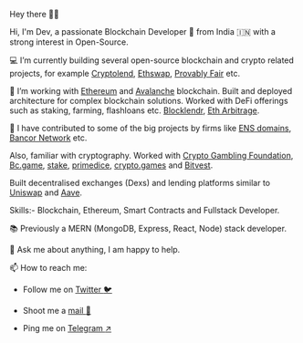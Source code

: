 Hey there 👋😎

Hi, I'm Dev, a passionate Blockchain Developer 🚀 from India 🇮🇳 with a strong interest in Open-Source.

💻 I’m currently building several open-source blockchain and crypto related projects, for example [Cryptolend](https://github.com/crypto-lend), [Ethswap](
https://github.com/Devilla/EthSwap), [Provably Fair](https://github.com/provably-fair/provably-fair-app) etc.

🌱 I’m working with [Ethereum](https://ethereum.org/en/) and [Avalanche](https://www.avalabs.org/) blockchain. Built and deployed architecture for complex blockchain solutions.
Worked with DeFi offerings such as staking, farming, flashloans etc. [Blocklendr](https://blocklendr.herokuapp.com/home), [Eth Arbitrage](https://github.com/Devilla/eth-arbitrage).

🥇 I have contributed to some of the big projects by firms like [ENS domains](https://github.com/ensdomains/address-encoder/graphs/contributors), 
[Bancor Network](https://github.com/bancorprotocol/sdk/graphs/contributors) etc.

Also, familiar with cryptography. Worked with [Crypto Gambling Foundation](https://cryptogambling.org/), [Bc.game](https://github.com/ProvablyFairBets/bcgame), [stake](https://stake.com), [primedice](https://primedice.com), [crypto.games](https://crypto.games/) and [Bitvest](https://bitvest.io/). 

Built decentralised exchanges (Dexs) and lending platforms similar to [Uniswap](https://app.uniswap.org/#/swap) and [Aave](https://aave.com).

Skills:- Blockchain, Ethereum, Smart Contracts and Fullstack Developer.


📚 Previously a MERN (MongoDB, Express, React, Node) stack developer.

💬 Ask me about anything, I am happy to help.

📫 How to reach me: 

- Follow me on  [Twitter :bird:](https://twitter.com/de_villa7)

- Shoot me a [mail :love_letter:](dev.koold@gmail.com)

- Ping me on [Telegram :arrow_upper_right:](https://t.me/Devilla7)
